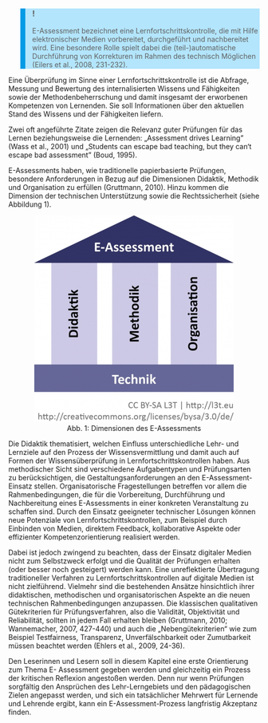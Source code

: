 <blockquote style="background: #B3E5FC; border-left: 10px solid #039BE5">

### !

E-Assessment bezeichnet eine Lernfortschrittskontrolle, die mit Hilfe elektronischer Medien vorbereitet, durchgeführt und nachbereitet wird. Eine besondere Rolle spielt dabei die (teil-)automatische Durchführung von Korrekturen im Rahmen des technisch Möglichen (Eilers et al., 2008, 231-232).

</blockquote>

Eine Überprüfung im Sinne einer Lernfortschrittskontrolle ist die Abfrage, Messung und Bewertung des internalisierten Wissens und Fähigkeiten sowie der Methodenbeherrschung und damit insgesamt der erworbenen Kompetenzen von Lernenden. Sie soll Informationen über den aktuellen Stand des Wissens und der Fähigkeiten liefern.

Zwei oft angeführte Zitate zeigen die Relevanz guter Prüfungen für das Lernen beziehungsweise die Lernenden: „Assessment drives Learning” (Wass et al., 2001) und „Students can escape bad teaching, but they can‘t escape bad assessment” (Boud, 1995).

E-Assessments haben, wie traditionelle papierbasierte Prüfungen, besondere Anforderungen in Bezug auf die Dimensionen Didaktik, Methodik und Organisation zu erfüllen (Gruttmann, 2010). Hinzu kommen die Dimension der technischen Unterstützung sowie die Rechtssicherheit (siehe Abbildung 1).

<center><figure>
  <img src="img/1_Dimensionen_des_EAssessments.png" alt="Abb. 1: Dimensionen des E-Assessments">
  <figcaption>Abb. 1: Dimensionen des E-Assessments</figcaption>
</figure></center>


Die Didaktik thematisiert, welchen Einfluss unterschiedliche Lehr- und Lernziele auf den Prozess der Wissensvermittlung und damit auch auf Formen der Wissensüberprüfung in Lernfortschrittskontrollen haben. Aus methodischer Sicht sind verschiedene Aufgabentypen und Prüfungsarten zu berücksichtigen, die Gestaltungsanforderungen an den E-Assessment-Einsatz stellen. Organisatorische Fragestellungen betreffen vor allem die Rahmenbedingungen, die für die Vorbereitung, Durchführung und Nachbereitung eines E-Assessments in einer konkreten Veranstaltung zu schaffen sind. Durch den Einsatz geeigneter technischer Lösungen können neue Potenziale von Lernfortschrittskontrollen, zum Beispiel durch Einbinden von Medien, direktem Feedback, kollaborative Aspekte oder effizienter Kompetenzorientierung realisiert werden.

Dabei ist jedoch zwingend zu beachten, dass der Einsatz digitaler Medien nicht zum Selbstzweck erfolgt und die Qualität der Prüfungen erhalten (oder besser noch gesteigert) werden kann. Eine unreflektierte Übertragung traditioneller Verfahren zu Lernfortschrittskontrollen auf digitale Medien ist nicht zielführend. Vielmehr sind die bestehenden Ansätze hinsichtlich ihrer didaktischen, methodischen und organisatorischen Aspekte an die neuen technischen Rahmenbedingungen anzupassen. Die klassischen qualitativen Gütekriterien für Prüfungsverfahren, also die Validität, Objektivität und Reliabilität, sollten in jedem Fall erhalten bleiben (Gruttmann, 2010; Wannemacher, 2007, 427-440) und auch die „Nebengütekriterien“ wie zum Beispiel Testfairness, Transparenz, Unverfälschbarkeit oder Zumutbarkeit müssen beachtet werden (Ehlers et al., 2009, 24-36).

Den Leserinnen und Lesern soll in diesem Kapitel eine erste Orientierung zum Thema E- Assessment gegeben werden und gleichzeitig ein Prozess der kritischen Reflexion angestoßen werden. Denn nur wenn Prüfungen sorgfältig den Ansprüchen des Lehr-Lerngebiets und den pädagogischen Zielen angepasst werden, und sich ein tatsächlicher Mehrwert für Lernende und Lehrende ergibt, kann ein E-Assessment-Prozess langfristig Akzeptanz finden.
